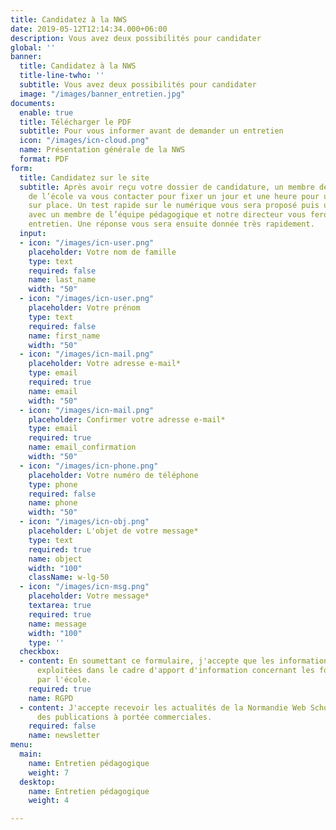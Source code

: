 ```yaml
---
title: Candidatez à la NWS
date: 2019-05-12T12:14:34.000+06:00
description: Vous avez deux possibilités pour candidater
global: ''
banner:
  title: Candidatez à la NWS
  title-line-twho: ''
  subtitle: Vous avez deux possibilités pour candidater
  image: "/images/banner_entretien.jpg"
documents:
  enable: true
  title: Télécharger le PDF
  subtitle: Pour vous informer avant de demander un entretien
  icon: "/images/icn-cloud.png"
  name: Présentation générale de la NWS
  format: PDF
form:
  title: Candidatez sur le site
  subtitle: Après avoir reçu votre dossier de candidature, un membre de l’administration
    de l’école va vous contacter pour fixer un jour et une heure pour un entretien
    sur place. Un test rapide sur le numérique vous sera proposé puis une rencontre
    avec un membre de l’équipe pédagogique et notre directeur vous ferons passer un
    entretien. Une réponse vous sera ensuite donnée très rapidement.
  input:
  - icon: "/images/icn-user.png"
    placeholder: Votre nom de famille
    type: text
    required: false
    name: last_name
    width: "50"
  - icon: "/images/icn-user.png"
    placeholder: Votre prénom
    type: text
    required: false
    name: first_name
    width: "50"
  - icon: "/images/icn-mail.png"
    placeholder: Votre adresse e-mail*
    type: email
    required: true
    name: email
    width: "50"
  - icon: "/images/icn-mail.png"
    placeholder: Confirmer votre adresse e-mail*
    type: email
    required: true
    name: email_confirmation
    width: "50"
  - icon: "/images/icn-phone.png"
    placeholder: Votre numéro de téléphone
    type: phone
    required: false
    name: phone
    width: "50"
  - icon: "/images/icn-obj.png"
    placeholder: L'objet de votre message*
    type: text
    required: true
    name: object
    width: "100"
    className: w-lg-50
  - icon: "/images/icn-msg.png"
    placeholder: Votre message*
    textarea: true
    required: true
    name: message
    width: "100"
    type: ''
  checkbox:
  - content: En soumettant ce formulaire, j'accepte que les informations saisies soient
      exploitées dans le cadre d'apport d'information concernant les formations proposées
      par l'école.
    required: true
    name: RGPD
  - content: J'accepte recevoir les actualités de la Normandie Web School  ainsi que
      des publications à portée commerciales.
    required: false
    name: newsletter
menu:
  main:
    name: Entretien pédagogique
    weight: 7
  desktop:
    name: Entretien pédagogique
    weight: 4

---
```

